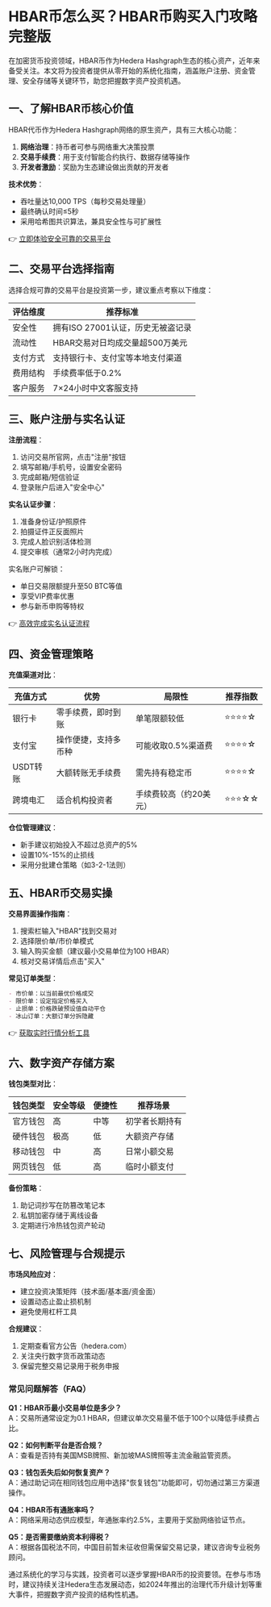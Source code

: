 # HBAR币怎么买？HBAR币购买入门攻略完整版

在加密货币投资领域，HBAR币作为Hedera Hashgraph生态的核心资产，近年来备受关注。本文将为投资者提供从零开始的系统化指南，涵盖账户注册、资金管理、安全存储等关键环节，助您把握数字资产投资机遇。

## 一、了解HBAR币核心价值

HBAR代币作为Hedera Hashgraph网络的原生资产，具有三大核心功能：
1. **网络治理**：持币者可参与网络重大决策投票
2. **交易手续费**：用于支付智能合约执行、数据存储等操作
3. **开发者激励**：奖励为生态建设做出贡献的开发者

**技术优势**：
- 吞吐量达10,000 TPS（每秒交易处理量）
- 最终确认时间≤5秒
- 采用哈希图共识算法，兼具安全性与可扩展性

👉 [立即体验安全可靠的交易平台](https://bit.ly/okx_welcome)

## 二、交易平台选择指南

选择合规可靠的交易平台是投资第一步，建议重点考察以下维度：

| 评估维度   | 推荐标准                          |
|------------|-----------------------------------|
| 安全性     | 拥有ISO 27001认证，历史无被盗记录 |
| 流动性     | HBAR交易对日均成交量超500万美元   |
| 支付方式   | 支持银行卡、支付宝等本地支付渠道  |
| 费用结构   | 手续费率低于0.2%                  |
| 客户服务   | 7×24小时中文客服支持              |

## 三、账户注册与实名认证

**注册流程**：
1. 访问交易所官网，点击"注册"按钮
2. 填写邮箱/手机号，设置安全密码
3. 完成邮箱/短信验证
4. 登录账户后进入"安全中心"

**实名认证步骤**：
1. 准备身份证/护照原件
2. 拍摄证件正反面照片
3. 完成人脸识别活体检测
4. 提交审核（通常2小时内完成）

实名账户可解锁：
- 单日交易限额提升至50 BTC等值
- 享受VIP费率优惠
- 参与新币申购等特权

👉 [高效完成实名认证流程](https://bit.ly/okx_welcome)

## 四、资金管理策略

**充值渠道对比**：

| 充值方式 | 优势                     | 局限性               | 推荐指数 |
|----------|--------------------------|----------------------|----------|
| 银行卡   | 零手续费，即时到账       | 单笔限额较低         | ⭐⭐⭐⭐☆   |
| 支付宝   | 操作便捷，支持多币种     | 可能收取0.5%渠道费   | ⭐⭐⭐⭐☆   |
| USDT转账 | 大额转账无手续费         | 需先持有稳定币       | ⭐⭐⭐⭐☆   |
| 跨境电汇 | 适合机构投资者           | 手续费较高（约20美元）| ⭐⭐⭐☆☆   |

**仓位管理建议**：
- 新手建议初始投入不超过总资产的5%
- 设置10%-15%的止损线
- 采用分批建仓策略（如3-2-1法则）

## 五、HBAR币交易实操

**交易界面操作指南**：
1. 搜索栏输入"HBAR"找到交易对
2. 选择限价单/市价单模式
3. 输入购买金额（建议最小交易单位为100 HBAR）
4. 核对交易详情后点击"买入"

**常见订单类型**：
```markdown
- 市价单：以当前最优价格成交
- 限价单：设定指定价格买入
- 止损单：价格跌破预设值自动平仓
- 冰山订单：大额订单分拆隐藏
```

👉 [获取实时行情分析工具](https://bit.ly/okx_welcome)

## 六、数字资产存储方案

**钱包类型对比**：

| 钱包类型   | 安全等级 | 便捷性 | 推荐场景               |
|------------|----------|--------|------------------------|
| 官方钱包   | 高       | 中等   | 初学者长期持有         |
| 硬件钱包   | 极高     | 低     | 大额资产存储           |
| 移动钱包   | 中       | 高     | 日常小额交易           |
| 网页钱包   | 低       | 高     | 临时小额支付           |

**备份策略**：
1. 助记词抄写在防篡改笔记本
2. 私钥加密存储于离线设备
3. 定期进行冷热钱包资产轮动

## 七、风险管理与合规提示

**市场风险应对**：
- 建立投资决策矩阵（技术面/基本面/资金面）
- 设置动态止盈止损机制
- 避免使用杠杆工具

**合规建议**：
1. 定期查看官方公告（hedera.com）
2. 关注央行数字货币政策动态
3. 保留完整交易记录用于税务申报

### 常见问题解答（FAQ）

**Q1：HBAR币最小交易单位是多少？**  
A：交易所通常设定为0.1 HBAR，但建议单次交易量不低于100个以降低手续费占比。

**Q2：如何判断平台是否合规？**  
A：查看是否持有美国MSB牌照、新加坡MAS牌照等主流金融监管资质。

**Q3：钱包丢失后如何恢复资产？**  
A：通过助记词在相同钱包应用中选择"恢复钱包"功能即可，切勿通过第三方渠道操作。

**Q4：HBAR币有通胀率吗？**  
A：网络采用动态供应模型，年通胀率约2.5%，主要用于奖励网络验证节点。

**Q5：是否需要缴纳资本利得税？**  
A：根据各国税法不同，中国目前暂未征收但需保留交易记录，建议咨询专业税务顾问。

通过系统化的学习与实践，投资者可以逐步掌握HBAR币的投资要领。在参与市场时，建议持续关注Hedera生态发展动态，如2024年推出的治理代币升级计划等重大事件，把握数字资产投资的结构性机遇。